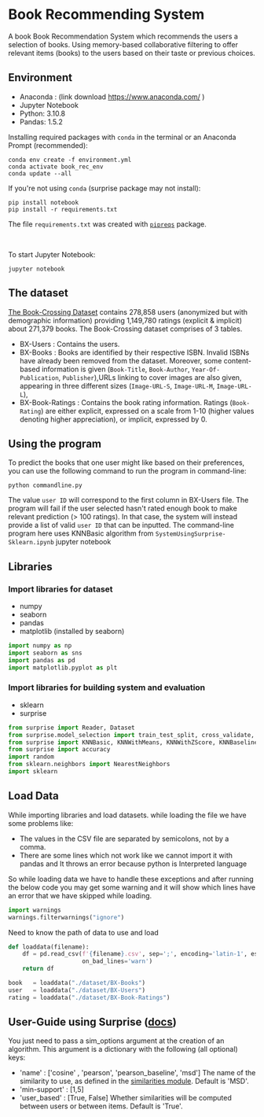 # Book Recommending System 
A book Book Recommendation System which recommends the users a selection of books. Using memory-based collaborative filtering to offer relevant items (books) to the users based on their taste or previous choices.

## Environment
- Anaconda : (link download https://www.anaconda.com/ )
- Jupyter Notebook
- Python: 3.10.8
- Pandas: 1.5.2

Installing required packages with `conda` in the terminal or an Anaconda Prompt (recommended):
```
conda env create -f environment.yml
conda activate book_rec_env
conda update --all
```

If you're not using `conda` (surprise package may not install):
```
pip install notebook
pip install -r requirements.txt
```
The file `requirements.txt` was created with [`pipreqs`](https://anaconda.org/conda-forge/pipreqs) package.

<br />

To start Jupyter Notebook:
```
jupyter notebook
```

## The dataset
[The Book-Crossing Dataset](http://www2.informatik.uni-freiburg.de/~cziegler/BX/) contains 278,858 users (anonymized but with demographic information) providing 1,149,780 ratings (explicit & implicit) about 271,379 books.
The Book-Crossing dataset comprises of 3 tables.
- BX-Users : Contains the users.
- BX-Books : Books are identified by their respective ISBN. Invalid ISBNs have already been removed from the dataset. Moreover, some content-based information is given (`Book-Title`, `Book-Author`, `Year-Of-Publication`, `Publisher`),URLs linking to cover images are also given, appearing in three different sizes (`Image-URL-S`, `Image-URL-M`, `Image-URL-L`),
- BX-Book-Ratings : Contains the book rating information. Ratings (`Book-Rating`) are either explicit, expressed on a scale from 1-10 (higher values denoting higher appreciation), or implicit, expressed by 0.


## Using the program
To predict the books that one user might like based on their preferences,
you can use the following command to run the program in command-line:
```
python commandline.py
```
The value `user ID` will correspond to the first column in BX-Users file. The program will fail if the user selected hasn't rated enough book to make relevant prediction (> 100 ratings).
In that case, the system will instead provide a list of valid `user ID` that can be inputted.
The command-line program here uses KNNBasic algorithm from `SystemUsingSurprise-Sklearn.ipynb` jupyter notebook


## Libraries 
### Import libraries for dataset 
- numpy 
- seaborn
- pandas
- matplotlib (installed by seaborn)
```python
import numpy as np
import seaborn as sns
import pandas as pd
import matplotlib.pyplot as plt
```

### Import libraries for building system and evaluation 
- sklearn
- surprise 
```python
from surprise import Reader, Dataset
from surprise.model_selection import train_test_split, cross_validate, GridSearchCV
from surprise import KNNBasic, KNNWithMeans, KNNWithZScore, KNNBaseline
from surprise import accuracy
import random
from sklearn.neighbors import NearestNeighbors
import sklearn
```

## Load Data
While importing libraries and load datasets. while loading the file we have some problems like:
- The values in the CSV file are separated by semicolons, not by a comma.
- There are some lines which not work like we cannot import it with pandas and It throws an error because python is Interpreted language

So while loading data we have to handle these exceptions and after running the below code you may get some warning and it will show which lines have an error that we have skipped while loading.
```python
import warnings 
warnings.filterwarnings("ignore")
```

Need to know the path of data to use and load
```python
def loaddata(filename):
    df = pd.read_csv(f'{filename}.csv', sep=';', encoding='latin-1', escapechar='\\',\
                     on_bad_lines='warn')
    return df

book   = loaddata("./dataset/BX-Books")
user   = loaddata("./dataset/BX-Users")
rating = loaddata("./dataset/BX-Book-Ratings")
```

## User-Guide using Surprise ([docs](https://surprise.readthedocs.io/en/stable/prediction_algorithms.html))
You just need to pass a sim_options argument at the creation of an algorithm. This argument is a dictionary with the following (all optional) keys:
- 'name' : ['cosine' , 'pearson', 'pearson_baseline', 'msd']
		   The name of the similarity to use, as defined in the [similarities module](https://surprise.readthedocs.io/en/stable/similarities.html). Default is 'MSD'.
- 'min-support' : [1,5]
- 'user_based' : [True, False]
				 Whether similarities will be computed between users or between items. Default is 'True'.


